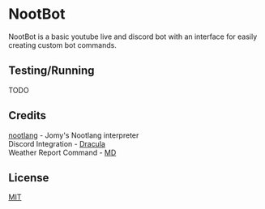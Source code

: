 # NootBot
NootBot is a basic youtube live and discord bot with an interface for easily creating custom bot commands.

## Testing/Running
TODO

## Credits
[nootlang](https://github.com/Jomy10/nootlang) - Jomy's Nootlang interpreter<br>
Discord Integration - [Dracula](https://github.com/Dracula707)<br>
Weather Report Command - [MD](https://github.com/MD-2016)<br>

## License
[MIT](https://choosealicense.com/licenses/mit/)
